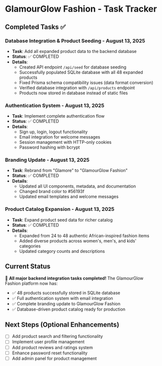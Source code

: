 # GlamourGlow Fashion - Task Tracker

## Completed Tasks ✅

### Database Integration & Product Seeding - August 13, 2025
- **Task**: Add all expanded product data to the backend database
- **Status**: ✅ COMPLETED
- **Details**: 
  - Created API endpoint `/api/seed` for database seeding
  - Successfully populated SQLite database with all 48 expanded products
  - Fixed Prisma schema compatibility issues (data format conversion)
  - Verified database integration with `/api/products` endpoint
  - Products now stored in database instead of static files

### Authentication System - August 13, 2025
- **Task**: Implement complete authentication flow
- **Status**: ✅ COMPLETED
- **Details**:
  - Sign up, login, logout functionality
  - Email integration for welcome messages
  - Session management with HTTP-only cookies
  - Password hashing with bcrypt

### Branding Update - August 13, 2025
- **Task**: Rebrand from "Glamore" to "GlamourGlow Fashion"
- **Status**: ✅ COMPLETED
- **Details**:
  - Updated all UI components, metadata, and documentation
  - Changed brand color to #56193f
  - Updated email templates and welcome messages

### Product Catalog Expansion - August 13, 2025
- **Task**: Expand product seed data for richer catalog
- **Status**: ✅ COMPLETED
- **Details**:
  - Expanded from 24 to 48 authentic African-inspired fashion items
  - Added diverse products across women's, men's, and kids' categories
  - Updated category counts and descriptions

## Current Status
🎉 **All major backend integration tasks completed!** The GlamourGlow Fashion platform now has:
- ✅ 48 products successfully stored in SQLite database
- ✅ Full authentication system with email integration
- ✅ Complete branding update to GlamourGlow Fashion
- ✅ Database-driven product catalog ready for production

## Next Steps (Optional Enhancements)
- [ ] Add product search and filtering functionality
- [ ] Implement user profile management
- [ ] Add product reviews and ratings system
- [ ] Enhance password reset functionality
- [ ] Add admin panel for product management
